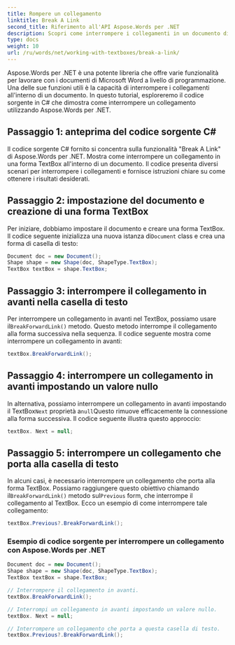 ```yaml
---
title: Rompere un collegamento
linktitle: Break A Link
second_title: Riferimento all'API Aspose.Words per .NET
description: Scopri come interrompere i collegamenti in un documento di Word con Aspose.Words per .NET.
type: docs
weight: 10
url: /ru/words/net/working-with-textboxes/break-a-link/
---
```


Aspose.Words per .NET è una potente libreria che offre varie funzionalità per lavorare con i documenti di Microsoft Word a livello di programmazione. Una delle sue funzioni utili è la capacità di interrompere i collegamenti all'interno di un documento. In questo tutorial, esploreremo il codice sorgente in C# che dimostra come interrompere un collegamento utilizzando Aspose.Words per .NET.

## Passaggio 1: anteprima del codice sorgente C#

Il codice sorgente C# fornito si concentra sulla funzionalità "Break A Link" di Aspose.Words per .NET. Mostra come interrompere un collegamento in una forma TextBox all'interno di un documento. Il codice presenta diversi scenari per interrompere i collegamenti e fornisce istruzioni chiare su come ottenere i risultati desiderati.

## Passaggio 2: impostazione del documento e creazione di una forma TextBox

 Per iniziare, dobbiamo impostare il documento e creare una forma TextBox. Il codice seguente inizializza una nuova istanza di`Document` class e crea una forma di casella di testo:

```csharp
Document doc = new Document();
Shape shape = new Shape(doc, ShapeType.TextBox);
TextBox textBox = shape.TextBox;
```

## Passaggio 3: interrompere il collegamento in avanti nella casella di testo

 Per interrompere un collegamento in avanti nel TextBox, possiamo usare il`BreakForwardLink()` metodo. Questo metodo interrompe il collegamento alla forma successiva nella sequenza. Il codice seguente mostra come interrompere un collegamento in avanti:

```csharp
textBox.BreakForwardLink();
```

## Passaggio 4: interrompere un collegamento in avanti impostando un valore nullo

 In alternativa, possiamo interrompere un collegamento in avanti impostando il TextBox`Next` proprietà a`null`Questo rimuove efficacemente la connessione alla forma successiva. Il codice seguente illustra questo approccio:

```csharp
textBox. Next = null;
```

## Passaggio 5: interrompere un collegamento che porta alla casella di testo

 In alcuni casi, è necessario interrompere un collegamento che porta alla forma TextBox. Possiamo raggiungere questo obiettivo chiamando il`BreakForwardLink()` metodo sul`Previous` form, che interrompe il collegamento al TextBox. Ecco un esempio di come interrompere tale collegamento:

```csharp
textBox.Previous?.BreakForwardLink();
```

### Esempio di codice sorgente per interrompere un collegamento con Aspose.Words per .NET

```csharp
Document doc = new Document();
Shape shape = new Shape(doc, ShapeType.TextBox);
TextBox textBox = shape.TextBox;

// Interrompere il collegamento in avanti.
textBox.BreakForwardLink();

// Interrompi un collegamento in avanti impostando un valore nullo.
textBox. Next = null;

// Interrompere un collegamento che porta a questa casella di testo.
textBox.Previous?.BreakForwardLink();
```

